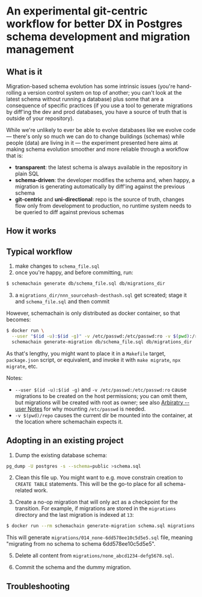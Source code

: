 # An experimental git-centric workflow for better DX in Postgres schema development and migration management

## What is it

Migration-based schema evolution has some intrinsic issues (you're hand-rolling a version control system on top of another; you can't look at the latest schema without running a database) plus some that are a consequence of specific practices (if you use a tool to generate migrations by diff'ing the dev and prod databases, you have a source of truth that is outside of your repository).

While we're unlikely to ever be able to evolve databases like we evolve code — there's only so much we can do to change buildings (schemas) while people (data) are living in it — the experiment presented here aims at making schema evolution smoother and more reliable through a workflow that is:

- **transparent**: the latest schema is always available in the repository in plain SQL
- **schema-driven**: the developer modifies the schema and, when happy, a migration is generating automatically by diff'ing against the previous schema
- **git-centric** and **uni-directional**: repo is the source of truth, changes flow only from development to production, no runtime system needs to be queried to diff against previous schemas

## How it works

## Typical workflow

1. make changes to `schema_file.sql`
2. once you're happy, and before committing, run:

```sh
$ schemachain generate db/schema_file.sql db/migrations_dir
```

3. a `migrations_dir/nnn_sourcehash-desthash.sql` get screated; stage it and `schema_file.sql` and then commit

However, schemachain is only distributed as docker container, so that becomes:

```sh
$ docker run \
  --user "$(id -u):$(id -g)" -v /etc/passwd:/etc/passwd:ro -v $(pwd):/repo schemachain:latest \
  schemachain generate-migration db/schema_file.sql db/migrations_dir
```

As that's lengthy, you might want to place it in a `Makefile` target, `package.json` script, or equivalent, and invoke it with `make migrate`, `npx migrate`, etc.

Notes:

- `--user $(id -u):$(id -g)` and `-v /etc/passwd:/etc/passwd:ro` cause migrations to be created on the host permissions; you can omit them, but migrations will be created with root as owner; see also [Arbiratry --user Notes](https://github.com/docker-library/docs/blob/master/postgres/README.md#arbitrary---user-notes) for why mounting `/etc/passwd` is needed.
- `-v $(pwd)/repo` causes the current dir be mounted into the container, at the location where schemachain expects it.

## Adopting in an existing project

1. Dump the existing database schema:

```sh
pg_dump -U postgres -s --schema=public >schema.sql
```

2. Clean this file up. You might want to e.g. move constrain creation to `CREATE TABLE` statements. This will be the go-to place for all schema-related work.

3. Create a no-op migration that will only act as a checkpoint for the transition. For example, if migrations are stored in the `migrations` directory and the last migration is indexed at `13`:

```sh
$ docker run --rm schemachain generate-migration schema.sql migrations 14
```

This will generate `migrations/014_none-6dd578ee10c5d5e5.sql` file, meaning "migrating from no schema to schema 6dd578ee10c5d5e5".

5. Delete all content from `migrations/none_abcd1234-defg5678.sql`.

6. Commit the schema and the dummy migration.

## Troubleshooting
